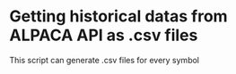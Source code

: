 # Getting historical datas from ALPACA API as .csv files
 This script can generate .csv files for every symbol
